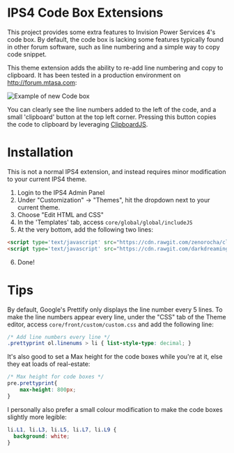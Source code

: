 # IPS4 Code Box Extensions
This project provides some extra features to Invision Power Services 4's code box.  By default, the code box is lacking some features typically found in other forum software, such as line numbering and a simple way to copy code snippet.

This theme extension adds the ability to re-add line numbering and copy to clipboard.  It has been tested in a production environment on http://forum.mtasa.com:

![Example of new Code box](http://i.imgur.com/VhD95Wa.png)

You can clearly see the line numbers added to the left of the code, and a small 'clipboard' button at the top left corner.  Pressing this button copies the code to clipboard by leveraging [ClipboardJS](https://clipboardjs.com/ "ClipboardJS").

# Installation
This is not a normal IPS4 extension, and instead requires minor modification to your current IPS4 theme.

 1. Login to the IPS4 Admin Panel
 2. Under "Customization" -> "Themes", hit the dropdown next to your current theme.
 3. Choose "Edit HTML and CSS"
 4. In the 'Templates' tab, access `core/global/global/includeJS`
 5. At the very bottom, add the following two lines:

```html
<script type='text/javascript' src="https://cdn.rawgit.com/zenorocha/clipboard.js/v1.5.12/dist/clipboard.min.js"></script>
<script type='text/javascript' src="https://cdn.rawgit.com/darkdreamingdan/IPS4-CodeBox-Extensions/master/ips4_code_ext.min.js"></script>
```

 6. Done!

# Tips
By default, Google's Prettify only displays the line number every 5 lines.  To make the line numbers appear every line, under the "CSS" tab of the Theme editor, access `core/front/custom/custom.css` and add the following line:
```css
/* Add line numbers every line */
.prettyprint ol.linenums > li { list-style-type: decimal; }
```

It's also good to set a Max height for the code boxes while you're at it, else they eat loads of real-estate:
```css
/* Max height for code boxes */
pre.prettyprint{
    max-height: 800px;
}
```

I personally also prefer a small colour modification to make the code boxes slightly more legible:
```css
li.L1, li.L3, li.L5, li.L7, li.L9 {
  background: white;
}
```